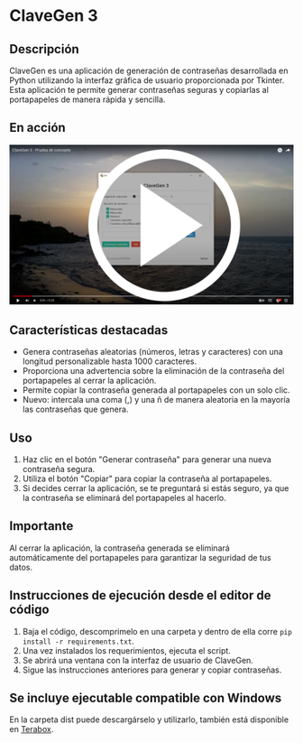 # ClaveGen 3

## Descripción
ClaveGen es una aplicación de generación de contraseñas desarrollada en Python utilizando la interfaz gráfica de usuario proporcionada por Tkinter. Esta aplicación te permite generar contraseñas seguras y copiarlas al portapapeles de manera rápida y sencilla.

## En acción
[![ClaveGen 3](https://raw.githubusercontent.com/E1DIGITALPF/ClaveGen/main/clavegen-poc.jpg)](https://www.youtube.com/watch?v=3DrDOX10_9E)

## Características destacadas
- Genera contraseñas aleatorias (números, letras y caracteres) con una longitud personalizable hasta 1000 caracteres. 
- Proporciona una advertencia sobre la eliminación de la contraseña del portapapeles al cerrar la aplicación.
- Permite copiar la contraseña generada al portapapeles con un solo clic.
- Nuevo: intercala una coma (,) y una ñ de manera aleatoria en la mayoría las contraseñas que genera.

## Uso
1. Haz clic en el botón "Generar contraseña" para generar una nueva contraseña segura.
2. Utiliza el botón "Copiar" para copiar la contraseña al portapapeles.
3. Si decides cerrar la aplicación, se te preguntará si estás seguro, ya que la contraseña se eliminará del portapapeles al hacerlo.

## Importante
Al cerrar la aplicación, la contraseña generada se eliminará automáticamente del portapapeles para garantizar la seguridad de tus datos.

## Instrucciones de ejecución desde el editor de código
1. Baja el código, descomprimelo en una carpeta y dentro de ella corre `pip install -r requirements.txt`.
2. Una vez instalados los requerimientos, ejecuta el script.
3. Se abrirá una ventana con la interfaz de usuario de ClaveGen.
4. Sigue las instrucciones anteriores para generar y copiar contraseñas.

## Se incluye ejecutable compatible con Windows
En la carpeta dist puede descargárselo y utilizarlo, también está disponible en [Terabox](https://terabox.com/s/1gwuvNj_YnslcrdY4KlsGLQ).
